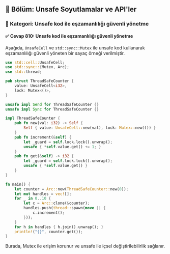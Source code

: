 ## 📘 Bölüm: Unsafe Soyutlamalar ve API'ler  
### 🔹 Kategori: Unsafe kod ile eşzamanlılığı güvenli yönetme  
#### ✅ Cevap 810: Unsafe kod ile eşzamanlılığı güvenli yönetme

Aşağıda, `UnsafeCell` ve `std::sync::Mutex` ile unsafe kod kullanarak eşzamanlılığı güvenli yöneten bir sayaç örneği verilmiştir.

```rust
use std::cell::UnsafeCell;
use std::sync::{Mutex, Arc};
use std::thread;

pub struct ThreadSafeCounter {
    value: UnsafeCell<i32>,
    lock: Mutex<()>,
}

unsafe impl Send for ThreadSafeCounter {}
unsafe impl Sync for ThreadSafeCounter {}

impl ThreadSafeCounter {
    pub fn new(val: i32) -> Self {
        Self { value: UnsafeCell::new(val), lock: Mutex::new(()) }
    }
    pub fn increment(&self) {
        let _guard = self.lock.lock().unwrap();
        unsafe { *self.value.get() += 1; }
    }
    pub fn get(&self) -> i32 {
        let _guard = self.lock.lock().unwrap();
        unsafe { *self.value.get() }
    }
}

fn main() {
    let counter = Arc::new(ThreadSafeCounter::new(0));
    let mut handles = vec![];
    for _ in 0..10 {
        let c = Arc::clone(&counter);
        handles.push(thread::spawn(move || {
            c.increment();
        }));
    }
    for h in handles { h.join().unwrap(); }
    println!("{}", counter.get());
}
```

Burada, Mutex ile erişim korunur ve unsafe ile içsel değiştirilebilirlik sağlanır.
